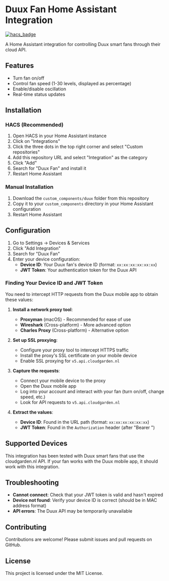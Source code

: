 # Duux Fan Home Assistant Integration

[![hacs_badge](https://img.shields.io/badge/HACS-Custom-orange.svg)](https://github.com/custom-components/hacs)

A Home Assistant integration for controlling Duux smart fans through their cloud API.

## Features

- Turn fan on/off
- Control fan speed (1-30 levels, displayed as percentage)
- Enable/disable oscillation
- Real-time status updates

## Installation

### HACS (Recommended)

1. Open HACS in your Home Assistant instance
2. Click on "Integrations"
3. Click the three dots in the top right corner and select "Custom repositories"
4. Add this repository URL and select "Integration" as the category
5. Click "Add"
6. Search for "Duux Fan" and install it
7. Restart Home Assistant

### Manual Installation

1. Download the `custom_components/duux` folder from this repository
2. Copy it to your `custom_components` directory in your Home Assistant configuration
3. Restart Home Assistant

## Configuration

1. Go to Settings → Devices & Services
2. Click "Add Integration"
3. Search for "Duux Fan"
4. Enter your device configuration:
   - **Device ID**: Your Duux fan's device ID (format: `xx:xx:xx:xx:xx:xx`)
   - **JWT Token**: Your authentication token for the Duux API

### Finding Your Device ID and JWT Token

You need to intercept HTTP requests from the Duux mobile app to obtain these values:

1. **Install a network proxy tool**:
   - **Proxyman** (macOS) - Recommended for ease of use
   - **Wireshark** (Cross-platform) - More advanced option
   - **Charles Proxy** (Cross-platform) - Alternative option

2. **Set up SSL proxying**:
   - Configure your proxy tool to intercept HTTPS traffic
   - Install the proxy's SSL certificate on your mobile device
   - Enable SSL proxying for `v5.api.cloudgarden.nl`

3. **Capture the requests**:
   - Connect your mobile device to the proxy
   - Open the Duux mobile app
   - Log into your account and interact with your fan (turn on/off, change speed, etc.)
   - Look for API requests to `v5.api.cloudgarden.nl`

4. **Extract the values**:
   - **Device ID**: Found in the URL path (format: `xx:xx:xx:xx:xx:xx`)
   - **JWT Token**: Found in the `Authorization` header (after "Bearer ")

## Supported Devices

This integration has been tested with Duux smart fans that use the cloudgarden.nl API. If your fan works with the Duux mobile app, it should work with this integration.

## Troubleshooting

- **Cannot connect**: Check that your JWT token is valid and hasn't expired
- **Device not found**: Verify your device ID is correct (should be in MAC address format)
- **API errors**: The Duux API may be temporarily unavailable

## Contributing

Contributions are welcome! Please submit issues and pull requests on GitHub.

## License

This project is licensed under the MIT License.